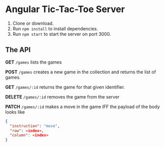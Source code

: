 # Angular Tic-Tac-Toe Server

1. Clone or download.
1. Run `npm install` to install dependencies.
1. Run `npm start` to start the server on port 3000.

## The API

**GET** `/games` lists the games

**POST** `/games` creates a new game in
the collection and returns the list of
games.

**GET** `/games/:id` returns the game
for that given identifier.

**DELETE** `/games/:id` removes the game
from the server

**PATCH** `/games/:id` makes a move in the
game IFF the payload of the body looks like

```json
{
  "instruction": "move",
  "row": «index»,
  "column": «index»
}
```
